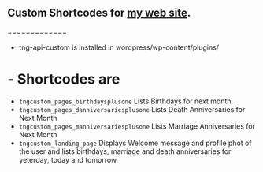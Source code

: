 ## Custom Shortcodes for [my web site](http://www.upavadi.net).
=============

- tng-api-custom is installed in wordpress/wp-content/plugins/
# - Shortcodes are
- `tngcustom_pages_birthdaysplusone` Lists Birthdays for next month. 
- `tngcustom_pages_danniversariesplusone` Lists Death Anniversaries for Next Month
- `tngcustom_pages_manniversariesplusone` Lists Marriage Anniversaries for Next Month
- `tngcustom_landing_page` Displays Welcome message and profile phot of the user and lists birthdays, marriage and death anniversaries for yeterday, today and tomorrow.
